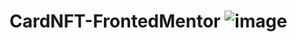 # CardNFT-FrontedMentor ![image](https://github.com/BrayanElias/CardNFT-FrontedMentor/assets/85414364/79877263-b403-4845-a6b3-a5e6dff2d212)


